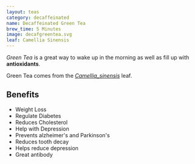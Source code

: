 ```yaml
---
layout: teas
category: decaffeinated
name: Decaffeinated Green Tea
brew_time: 5 Minutes
image: decafgreentea.svg
leaf: Camellia Sinensis
---
```


*Green Tea* is a great way to wake up in the morning as well as fill up with **antioxidants**.

Green Tea comes from the [*Camellia_sinensis*](http://en.wikipedia.org/wiki/Camellia_sinensis) leaf.

## Benefits

- Weight Loss
- Regulate Diabetes 
- Reduces Cholesterol
- Help with Depression
- Prevents alzheimer's and Parkinson's
- Reduces tooth decay
- Helps reduce depression
- Great antibody